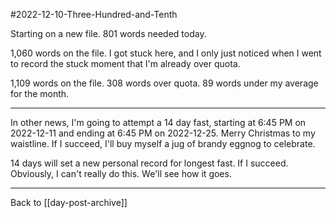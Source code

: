 #2022-12-10-Three-Hundred-and-Tenth

Starting on a new file.  801 words needed today.

1,060 words on the file.  I got stuck here, and I only just noticed when I went to record the stuck moment that I'm already over quota.

1,109 words on the file.  308 words over quota.  89 words under my average for the month.

---
In other news, I'm going to attempt a 14 day fast, starting at 6:45 PM on 2022-12-11 and ending at 6:45 PM on 2022-12-25.  Merry Christmas to my waistline.  If I succeed, I'll buy myself a jug of brandy eggnog to celebrate.

14 days will set a new personal record for longest fast.  If I succeed.  Obviously, I can't really do this.  We'll see how it goes.

---
Back to [[day-post-archive]]